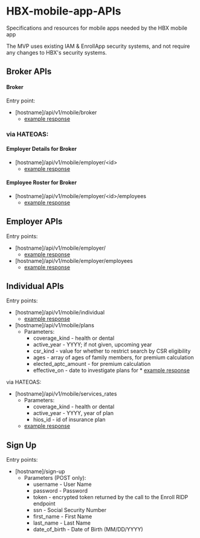 # HBX-mobile-app-APIs
Specifications and resources for mobile apps needed by the HBX mobile app

The MVP uses existing IAM & EnrollApp security systems, and not require any changes to HBX's security systems.

## Broker APIs

#### Broker
Entry point: 
   * [hostname]/api/v1/mobile/broker
      * [example response](generated/broker_1/broker_details.json)

### via HATEOAS:
#### Employer Details for Broker
   * [hostname]/api/v1/mobile/employer/&lt;id&gt;
      * [example response](generated/broker_1/employer_details_0.json)
#### Employee Roster for Broker
   *  [hostname]/api/v1/mobile/employer/&lt;id&gt;/employees
      * [example response](generated/broker_1/roster_0.json)

## Employer APIs

Entry points: 
   * [hostname]/api/v1/mobile/employer/
      * [example response](generated/er_in_open_enrollment/employer_details.json)
   * [hostname]/api/v1/mobile/employer/employees
      * [example response](generated/er_in_open_enrollment/roster.json)

## Individual APIs

Entry points: 
   * [hostname]/api/v1/mobile/individual
      * [example response](generated/individual_aptc/insured.json)
   * [hostname]/api/v1/mobile/plans
      * Parameters:
       	* coverage_kind - health or dental
        * active_year - YYYY; if not given, upcoming year
        * csr_kind - value for whether to restrict search by CSR eligibility
        * ages - array of ages of family members, for premium calculation
       	* elected_aptc_amount - for premium calculation
        * effective_on - date to investigate plans for
   	* [example response](generated/plans_for_uqhp_family/plans.json)

via HATEOAS:
   * [hostname]/api/v1/mobile/services_rates
      * Parameters:
        * coverage_kind - health or dental
        * active_year - YYYY, year of plan
        * hios_id - id of insurance plan
      * [example response](generated/services/service_rates.json)

## Sign Up

Entry points: 
   * [hostname]/sign-up
      * Parameters (POST only):
       	* username - User Name
        * password - Password
        * token - encrypted token returned by the call to the Enroll RIDP endpoint
        * ssn - Social Security Number
        * first_name - First Name
        * last_name - Last Name
        * date_of_birth - Date of Birth (MM/DD/YYYY)
